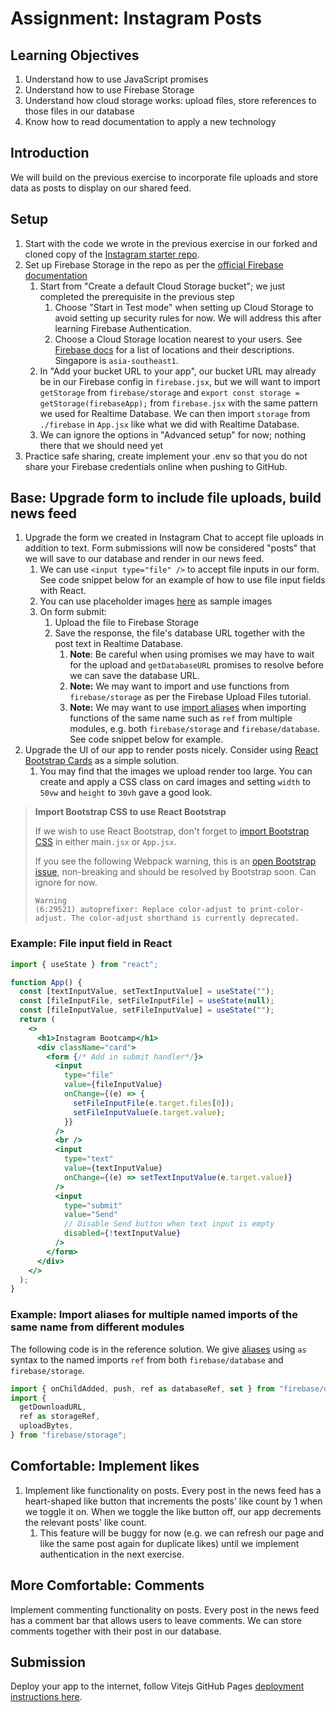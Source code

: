 # Assignment: Instagram Posts

## Learning Objectives

1. Understand how to use JavaScript promises
2. Understand how to use Firebase Storage
3. Understand how cloud storage works: upload files, store references to those files in our database
4. Know how to read documentation to apply a new technology

## Introduction

We will build on the previous exercise to incorporate file uploads and store data as posts to display on our shared feed.

## Setup

1. Start with the code we wrote in the previous exercise in our forked and cloned copy of the <a href="https://github.com/rocketacademy/instagram-3.2" target="_blank">Instagram starter repo</a>.
2. Set up Firebase Storage in the repo as per the <a href="https://firebase.google.com/docs/storage/web/start" target="_blank">official Firebase documentation</a>
   1. Start from "Create a default Cloud Storage bucket"; we just completed the prerequisite in the previous step
      1. Choose "Start in Test mode" when setting up Cloud Storage to avoid setting up security rules for now. We will address this after learning Firebase Authentication.
      2. Choose a Cloud Storage location nearest to your users. See <a href="https://firebase.google.com/docs/projects/locations" target="_blank">Firebase docs</a> for a list of locations and their descriptions. Singapore is `asia-southeast1`.
   2. In "Add your bucket URL to your app", our bucket URL may already be in our Firebase config in `firebase.jsx`, but we will want to import `getStorage` from `firebase/storage` and `export const storage = getStorage(firebaseApp);` from `firebase.jsx` with the same pattern we used for Realtime Database. We can then import `storage` from `./firebase` in `App.jsx` like what we did with Realtime Database.
   3. We can ignore the options in "Advanced setup" for now; nothing there that we should need yet
3. Practice safe sharing, create implement your .env so that you do not share your Firebase credentials online when pushing to GitHub.

## Base: Upgrade form to include file uploads, build news feed

1. Upgrade the form we created in Instagram Chat to accept file uploads in addition to text. Form submissions will now be considered "posts" that we will save to our database and render in our news feed.
   1. We can use `<input type="file" />` to accept file inputs in our form. See code snippet below for an example of how to use file input fields with React.
   2. You can use placeholder images <a href="https://www.pexels.com/search/generator/">here</a> as sample images
   3. On form submit:
      1. Upload the file to Firebase Storage
      2. Save the response, the file's database URL together with the post text in Realtime Database.
         1. **Note**: Be careful when using promises we may have to wait for the upload and `getDatabaseURL` promises to resolve before we can save the database URL.
         2. **Note:** We may want to import and use functions from `firebase/storage` as per the Firebase Upload Files tutorial.
         3. **Note:** We may want to use <a href="https://developer.mozilla.org/en-US/docs/Web/JavaScript/Reference/Statements/import" target="_blank">import aliases</a> when importing functions of the same name such as `ref` from multiple modules, e.g. both `firebase/storage` and `firebase/database`. See code snippet below for example.
2. Upgrade the UI of our app to render posts nicely. Consider using <a href="https://react-bootstrap.github.io/docs/components/cards" target="_blank">React Bootstrap Cards</a> as a simple solution.
   1. You may find that the images we upload render too large. You can create and apply a CSS class on card images and setting `width` to `50vw` and `height` to `30vh` gave a good look.

>**Import Bootstrap CSS to use React Bootstrap**
>
>If we wish to use React Bootstrap, don't forget to <a href="https://react-bootstrap.github.io/docs/getting-started/introduction#css" target="_blank">import Bootstrap CSS</a> in either main`.jsx` or `App.jsx`.
>
>If you see the following Webpack warning, this is an <a href="https://github.com/twbs/bootstrap/issues/36259" target="_blank">open Bootstrap issue</a>, non-breaking and should be resolved by Bootstrap soon. Can ignore for now.
>
>```
>Warning
>(6:29521) autoprefixer: Replace color-adjust to print-color-adjust. The color-adjust shorthand is currently deprecated.
>```

### Example: File input field in React

```jsx
import { useState } from "react";

function App() {
  const [textInputValue, setTextInputValue] = useState("");
  const [fileInputFile, setFileInputFile] = useState(null);
  const [fileInputValue, setFileInputValue] = useState("");
  return (
    <>
      <h1>Instagram Bootcamp</h1>
      <div className="card">
        <form {/* Add in submit handler*/}>
          <input
            type="file"
            value={fileInputValue}
            onChange={(e) => {
              setFileInputFile(e.target.files[0]);
              setFileInputValue(e.target.value);
            }}
          />
          <br />
          <input
            type="text"
            value={textInputValue}
            onChange={(e) => setTextInputValue(e.target.value)}
          />
          <input
            type="submit"
            value="Send"
            // Disable Send button when text input is empty
            disabled={!textInputValue}
          />
        </form>
      </div>
    </>
  );
}
```

### Example: Import aliases for multiple named imports of the same name from different modules

The following code is in the reference solution. We give <a href="https://developer.mozilla.org/en-US/docs/Web/JavaScript/Reference/Statements/import" target="_blank">aliases</a> using `as` syntax to the named imports `ref` from both `firebase/database` and `firebase/storage`.

```jsx
import { onChildAdded, push, ref as databaseRef, set } from "firebase/database";
import {
  getDownloadURL,
  ref as storageRef,
  uploadBytes,
} from "firebase/storage";
```

## Comfortable: Implement likes

1. Implement like functionality on posts. Every post in the news feed has a heart-shaped like button that increments the posts' like count by 1 when we toggle it on. When we toggle the like button off, our app decrements the relevant posts' like count.
   1. This feature will be buggy for now (e.g. we can refresh our page and like the same post again for duplicate likes) until we implement authentication in the next exercise.

## More Comfortable: Comments

Implement commenting functionality on posts. Every post in the news feed has a comment bar that allows users to leave comments. We can store comments together with their post in our database.

## Submission

Deploy your app to the internet, follow Vitejs GitHub Pages <a href="https://vitejs.dev/guide/static-deploy.html" target="_blank">deployment instructions here</a>.
